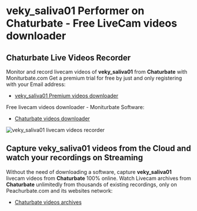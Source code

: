 # veky_saliva01 Performer on Chaturbate - Free LiveCam videos downloader

## Chaturbate Live Videos Recorder

Monitor and record livecam videos of **veky_saliva01** from **Chaturbate** with Moniturbate.com
Get a premium trial for free by just and only registering with your Email address:
* [veky_saliva01 Premium videos downloader](https://moniturbate.com/request-demo-licence-key.html)

Free livecam videos downloader - Moniturbate Software:
* [Chaturbate videos downloader](https://moniturbate.com/moniturbate-download-software.html)

![veky_saliva01 livecam videos recorder](https://peachurnet.com/templates/moniturbate-software.png)


## Capture veky_saliva01 videos from the Cloud and watch your recordings on Streaming

Without the need of downloading a software, capture **veky_saliva01** livecam videos from **Chaturbate** 100% online.
Watch Livecam archives from **Chaturbate** unlimitedly from thousands of existing recordings, only on Peachurbate.com and its websites network:
* [Chaturbate videos archives](https://peachurnet.com/)